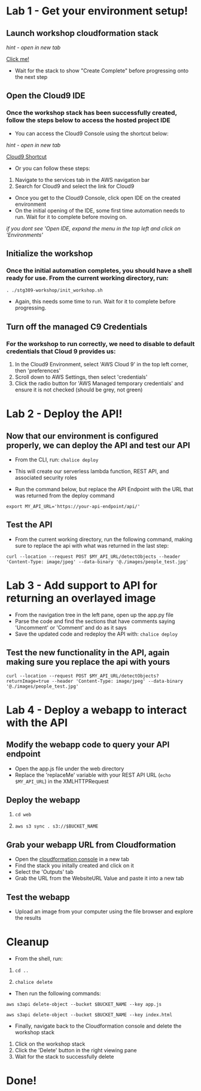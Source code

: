 # Lab 1 - Get your environment setup!


## Launch workshop cloudformation stack

*hint - open in new tab*

[Click me!](https://console.aws.amazon.com/cloudformation/home?region=us-west-2#/stacks/new?stackName=rt-workshop&templateURL=https://s3-us-west-2.amazonaws.com/www.roseburgtech.org/workshops/workshop_template.yaml)

- Wait for the stack to show "Create Complete" before progressing onto the next step

## Open the Cloud9 IDE

### Once the workshop stack has been successfully created, follow the steps below to access the hosted project IDE

- You can access the Cloud9 Console using the shortcut below:

*hint - open in new tab*

[Cloud9 Shortcut](https://us-west-2.console.aws.amazon.com/cloud9/home?region=us-west-2)

- Or you can follow these steps:

1. Navigate to the services tab in the AWS navigation bar
2. Search for Cloud9 and select the link for Cloud9

- Once you get to the Cloud9 Console, click open IDE on the created environment
- On the initial opening of the IDE, some first time automation needs to run. Wait for it to complete before moving on. 

*if you dont see 'Open IDE, expand the menu in the top left and click on 'Environments'*

## Initialize the workshop

### Once the initial automation completes, you should have a shell ready for use. From the current working directory, run:

`. ./stg309-workshop/init_workshop.sh`

- Again, this needs some time to run. Wait for it to complete before progressing.

## Turn off the managed C9 Credentials

### For the workshop to run correctly, we need to disable to default credentials that Cloud 9 provides us:

1. In the Cloud9 Environment, select 'AWS Cloud 9' in the top left corner, then 'preferences'
2. Scroll down to AWS Settings, then select 'credentials'
3. Click the radio button for 'AWS Managed temporary credentials' and ensure it is not checked (should be grey, not green)

# Lab 2 - Deploy the API!

## Now that our environment is configured properly, we can deploy the API and test our API

- From the CLI, run:
`chalice deploy`

- This will create our serverless lambda function, REST API, and associated security roles
- Run the command below, but replace the API Endpoint with the URL that was returned from the deploy command

`export MY_API_URL='https://your-api-endpoint/api/'`

## Test the API

- From the current working directory, run the following command, making sure to replace the api with what was returned in the last step:

`curl --location --request POST $MY_API_URL/detectObjects --header 'Content-Type: image/jpeg' --data-binary '@./images/people_test.jpg'`

# Lab 3 - Add support to API for returning an overlayed image

- From the navigation tree in the left pane, open up the app.py file 
- Parse the code and find the sections that have comments saying 'Uncomment' or 'Comment' and do as it says
- Save the updated code and redeploy the API with:
`chalice deploy`

## Test the new functionality in the API, again making sure you replace the api with yours

`curl --location --request POST $MY_API_URL/detectObjects?returnImage=true --header 'Content-Type: image/jpeg' --data-binary '@./images/people_test.jpg'`

# Lab 4 - Deploy a webapp to interact with the API

## Modify the webapp code to query your API endpoint

- Open the app.js file under the web directory
- Replace the 'replaceMe' variable with your REST API URL (`echo $MY_API_URL`) in the XMLHTTPRequest

## Deploy the webapp

1. `cd web` 

2. `aws s3 sync . s3://$BUCKET_NAME`

## Grab your webapp URL from Cloudformation
- Open the [cloudformation console](https://us-west-2.console.aws.amazon.com/cloudformation/home?region=us-west-2) in a new tab
- Find the stack you initally created and click on it
- Select the 'Outputs' tab
- Grab the URL from the WebsiteURL Value and paste it into a new tab


## Test the webapp

- Upload an image from your computer using the file browser and explore the results


# Cleanup

- From the shell, run:

1. `cd ..`

2. `chalice delete`

- Then run the following commands:


`aws s3api delete-object --bucket $BUCKET_NAME --key app.js`

`aws s3api delete-object --bucket $BUCKET_NAME --key index.html`

- Finally, navigate back to the Cloudformation console and delete the workshop stack

1. Click on the workshop stack
2. Click the 'Delete' button in the right viewing pane
3. Wait for the stack to successfully delete

# Done!